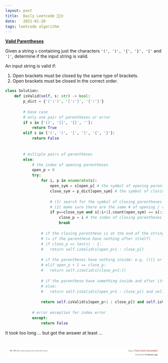 ```yaml
---
layout: post
title:  Daily Leetcode 🙋🏻‍♀️
date:   2021-01-20
tags: leetcode algorithm 
---
```


<b><a href='https://leetcode.com/explore/challenge/card/january-leetcoding-challenge-2021/581/week-3-january-15th-january-21st/3610/' target='_blank'> Valid Parentheses </a></b>

Given a string ```s``` containing just the characters ```'(', ')', '{', '}', '['``` and ```']'```, determine if the input string is valid.

An input string is valid if:
1. Open brackets must be closed by the same type of brackets.
2. Open brackets must be closed in the correct order.


```python
class Solution:
    def isValid(self, s: str) -> bool:
        p_dict = {'(':')', '[':']', '{':'}'} 
        
        # base case
        # only one pair of parentheses or error
        if s in ['()', '[]', '{}', '']:
            return True
        elif s in ['(', ')', '[', ']', '{', '}']:
            return False
        

        # multiple pairs of parentheses 
        else:   
            # the index of opening parentheses 
            open_p = 0 
            try:
                for i, p in enumerate(s):
                    open_sym = s[open_p] # the symbol of opening parentheses
                    close_sym = p_dict[open_sym] # the symbol of closing parentheses
                    
                    # (1) search for the symbol of closing parentheses 
                    # (2) make sure there are the same # of opening / closing parentheses: e.g. ({()}) 0-th '(' and 3rd ')' should not be a pair 
                    if p==close_sym and s[:i+1].count(open_sym) == s[:i+1].count(close_sym):
                        close_p = i # the index of closing parentheses
                        break
            
                # if the closing parenthese is at the end of the string: e.g. ([]{})
                # (= if the parenthese have nothing after itself)
                # if close_p == len(s) - 1: 
                #   return self.isValid(s[open_p+1 : close_p])
                
                # if the parentheses have nothing inside: e.g. ()[] or []{[]}
                # elif open_p + 1 == close_p:  
                #   return self.isValid(s[close_p+1:])   

                # if the parenthese have something inside and after itself: e.g. ([]){}
                # else: 
                #   return self.isValid(s[open_p+1 : close_p]) and self.isValid(s[close_p+1:])   
                
                return self.isValid(s[open_p+1 : close_p]) and self.isValid(s[close_p+1:])    
                
            # error exception for index error
            except: 
                return False
```

It took too long ...  but got the answer at least ...  

<br>
<img src="https://github.com/yeounyi/yeounyi.github.io/blob/main/assets/img/0120.JPG?raw=true">
<br>
